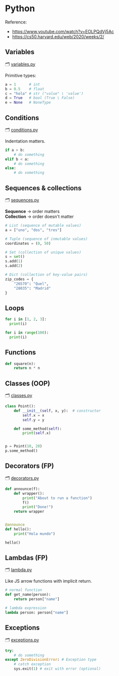 # Python

Reference: 
- https://www.youtube.com/watch?v=EOLPQdVj5Ac
- https://cs50.harvard.edu/web/2020/weeks/2/

## Variables

🗂️ [variables.py](variables.py)

Primitive types:

```python
a = 1      # int
b = 0.5    # float
c = "hola" # str ("value" \ 'value')
d = True   # bool (True \ False)
e = None   # NoneType
```

## Conditions

🗂️ [conditions.py](conditions.py)

Indentation matters.

```python
if a > b:
    # do something
elif b < a:
    # do something
else:
    # do something
```

## Sequences & collections

🗂️ [sequences.py](sequences.py)

**Sequence** -> order matters   
**Collection** -> order doesn't matter

```python
# List (sequence of mutable values)
a = ["uno", "dos", "tres"]

# Tuple (sequence of inmutable values)
coordinates = (0, 50)

# Set (collection of unique values)
s = set()
s.add(1)
s.add(2)

# Dict (collection of key-value pairs)
zip_codes = {
    "26570": "Quel", 
    "28035": "Madrid"
}
```

## Loops

```python
for i in [1, 2, 3]:
  print(i)

for i in range(100):
  print(i)
```

## Functions

```python
def square(n):
    return n * n
```

## Classes (OOP)

🗂️ [classes.py](classes.py)

```python
class Point():
    def __init__(self, x, y):  # constructor
        self.x = x
        self.y = y

    def some_method(self):
        print(self.x)


p = Point(10, 20)
p.some_method()
```

## Decorators (FP)

🗂️ [decorators.py](decorators.py)

```python
def announce(f):
    def wrapper():
        print("About to run a function")
        f()
        print("Done!")
    return wrapper


@announce
def hello():
    print("Hola mundo")

hello()
```

## Lambdas (FP)

🗂️ [lambda.py](lambda.py)

Like JS arrow functions with implicit return.

```python
# normal function
def get_name(person):
    return person["name"]

# lambda expression
lambda person: person["name"]
```

## Exceptions

🗂️ [exceptions.py](exceptions.py)

```python
try:
    # do something
except ZeroDivisionError: # Exception type
    # catch exception 
    sys.exit(1) # exit with error (optional)
```